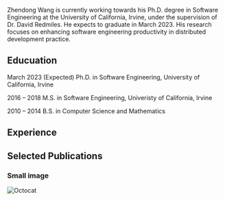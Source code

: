 Zhendong Wang is currently working towards his Ph.D. degree in Software Engineering at the University of California, Irvine, under the supervision of Dr. David Redmiles. He expects to graduate in March 2023. His research focuses on enhancing software engineering productivity in distributed development practice.

## Educuation

March 2023 (Expected) Ph.D. in Software Engineering, University of California, Irvine

2016 – 2018           M.S. in Software Engineering, Univeristy of California, Irvine

2010 – 2014           B.S. in Computer Science and Mathematics

## Experience



## Selected Publications


### Small image

![Octocat](https://github.githubassets.com/images/icons/emoji/octocat.png)
